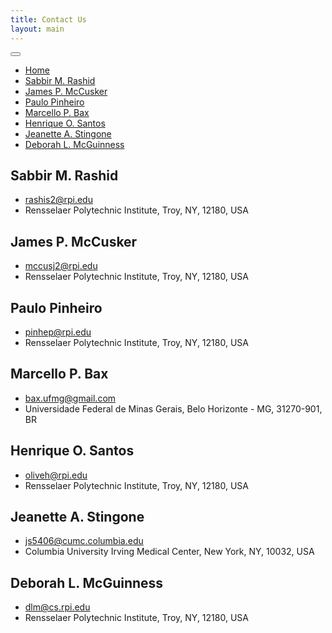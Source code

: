 ```yaml
---
title: Contact Us
layout: main
---
```

<nav class="navbar navbar-expand-lg navbar-dark bg-primary fixed-top" id="sideNav">
    <a class="navbar-brand js-scroll-trigger" href="#page-top">
        <span class="d-block d-lg-none"></span>
    </a>
    <button class="navbar-toggler" type="button" data-toggle="collapse" data-target="#navbarSupportedContent"
            aria-controls="navbarSupportedContent" aria-expanded="false" aria-label="Toggle navigation">
        <span class="navbar-toggler-icon"></span>
    </button>
    <div class="collapse navbar-collapse" id="navbarSupportedContent">
        <ul class="navbar-nav">
            <li class="nav-item">
                <a class="nav-link js-scroll-trigger" href="{{'' | absolute_url}}">Home</a>
            </li>
            <li class="nav-item">
                <a class="nav-link js-scroll-trigger" href="#sabbir-m-rashid">Sabbir M. Rashid</a>
            </li>
            <li class="nav-item">
                <a class="nav-link js-scroll-trigger" href="#james-p.-mcCusker">James P. McCusker</a>
            </li>
            <li class="nav-item">
                <a class="nav-link js-scroll-trigger" href="#paulo-pinheiro">Paulo Pinheiro</a>
            </li>
            <li class="nav-item">
                <a class="nav-link js-scroll-trigger" href="#marcello-p-bax">Marcello P. Bax</a>
            </li>
            <li class="nav-item">
                <a class="nav-link js-scroll-trigger" href="#henrique-o-santos">Henrique O. Santos</a>
            </li>
            <li class="nav-item">
                <a class="nav-link js-scroll-trigger" href="#jeanette-a-stingone">Jeanette A. Stingone</a>
            </li>
            <li class="nav-item">
                <a class="nav-link js-scroll-trigger" href="#deborah-l-mcguinness">Deborah L. McGuinness</a>
            </li>
        </ul>
    </div>
</nav>

## Sabbir M. Rashid
* [rashis2@rpi.edu](mailto:rashis2@rpi.edu)
* Rensselaer Polytechnic Institute, Troy, NY, 12180, USA

## James P. McCusker
* [mccusj2@rpi.edu](mailto:mccusj2@rpi.edu)
* Rensselaer Polytechnic Institute, Troy, NY, 12180, USA

## Paulo Pinheiro
* [pinhep@rpi.edu](mailto:pinhep@rpi.edu)
* Rensselaer Polytechnic Institute, Troy, NY, 12180, USA

## Marcello P. Bax
* [bax.ufmg@gmail.com](mailto:bax.ufmg@gmail.com)
* Universidade Federal de Minas Gerais, Belo Horizonte - MG, 31270-901, BR

## Henrique O. Santos
* [oliveh@rpi.edu](mailto:oliveh@rpi.edu)
* Rensselaer Polytechnic Institute, Troy, NY, 12180, USA

## Jeanette A. Stingone
* [js5406@cumc.columbia.edu](mailto:js5406@cumc.columbia.edu)
* Columbia University Irving Medical Center, New York, NY, 10032, USA

## Deborah L. McGuinness
* [dlm@cs.rpi.edu](mailto:dlm@cs.rpi.edu)
* Rensselaer Polytechnic Institute, Troy, NY, 12180, USA


